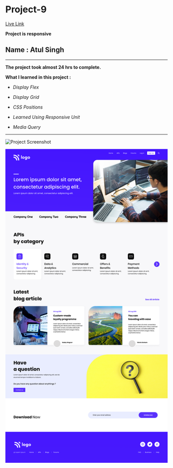 # Project-9

[Live Link](https://atul-ineuron-project.netlify.app/ "Netlify")

**Project is responsive**

## Name : Atul Singh

---

**The project took almost 24 hrs to complete.**

**What I learned in this project :**

- _Display Flex_
- _Display Grid_

- _CSS Positions_
- _Learned Using Responsive Unit_
- _Media Query_

---

![Project Screenshot](https://img.shields.io/badge/LiveClass-Project--9-darkblue)

![LCO](./9.png)
